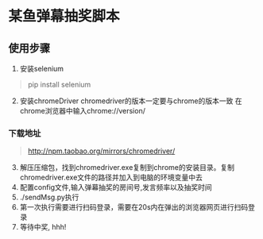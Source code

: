 # 某鱼弹幕抽奖脚本

## 使用步骤
1. 安装selenium
> pip install selenium
2. 安装chromeDriver
chromedriver的版本一定要与chrome的版本一致
在chrome浏览器中输入chrome://version/
### 下载地址
> http://npm.taobao.org/mirrors/chromedriver/
3. 解压压缩包，找到chromedriver.exe复制到chrome的安装目录。复制chromedriver.exe文件的路径并加入到电脑的环境变量中去
4. 配置config文件,输入弹幕抽奖的房间号,发言频率以及抽奖时间
5. ./sendMsg.py执行
6. 第一次执行需要进行扫码登录，需要在20s内在弹出的浏览器网页进行扫码登录
7. 等待中奖, hhh!
